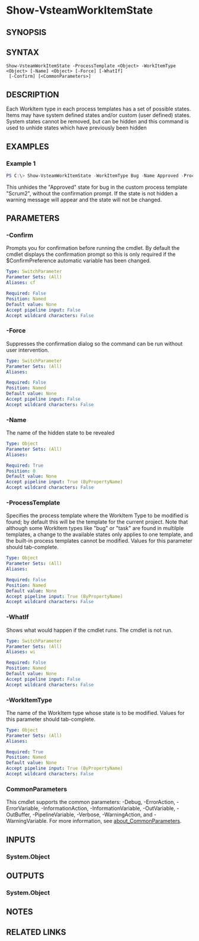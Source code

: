 <!-- #include "./common/header.md" -->

# Show-VsteamWorkItemState

## SYNOPSIS

<!-- #include "./synopsis/Show-VSTeamWorkItemState.md" -->

## SYNTAX

```
Show-VsteamWorkItemState -ProcessTemplate <Object> -WorkItemType <Object> [-Name] <Object> [-Force] [-WhatIf]
 [-Confirm] [<CommonParameters>]
```

## DESCRIPTION
Each WorkItem type in each process templates has a set of possible states.  Items may have system defined states and/or custom (user defined) states. System states cannot be removed, but can be hidden and this command is used to unhide states which have previously been hidden

## EXAMPLES

### Example 1
```powershell
PS C:\> Show-VsteamWorkItemState -WorkItemType Bug -Name Approved -ProcessTemplate Scrum2 -Force

```
This unhides the "Approved" state for bug in the custom process template "Scrum2", without the confirmation prompt.
If the state is not hidden a warning message will appear and the state will not be changed.

## PARAMETERS

### -Confirm
Prompts you for confirmation before running the cmdlet. By default the cmdlet displays the confirmation prompt so this is only required if the $ConfirmPreference automatic variable has been changed.


```yaml
Type: SwitchParameter
Parameter Sets: (All)
Aliases: cf

Required: False
Position: Named
Default value: None
Accept pipeline input: False
Accept wildcard characters: False
```

### -Force
Suppresses the confirmation dialog so the command can be run without user intervention.


```yaml
Type: SwitchParameter
Parameter Sets: (All)
Aliases:

Required: False
Position: Named
Default value: None
Accept pipeline input: False
Accept wildcard characters: False
```

### -Name
The name of the hidden state to be revealed

```yaml
Type: Object
Parameter Sets: (All)
Aliases:

Required: True
Position: 0
Default value: None
Accept pipeline input: True (ByPropertyName)
Accept wildcard characters: False
```

### -ProcessTemplate
Specifies the process template where the WorkItem Type to be modified is found; by default this will be the template for the current project. Note that although some WorkItem types like "bug" or "task" are found in multilple templates, a change to the available states only applies to one template, and the built-in process templates cannot be modified. Values for this parameter should tab-complete.

```yaml
Type: Object
Parameter Sets: (All)
Aliases:

Required: False
Position: Named
Default value: None
Accept pipeline input: True (ByPropertyName)
Accept wildcard characters: False
```

### -WhatIf
Shows what would happen if the cmdlet runs.
The cmdlet is not run.

```yaml
Type: SwitchParameter
Parameter Sets: (All)
Aliases: wi

Required: False
Position: Named
Default value: None
Accept pipeline input: False
Accept wildcard characters: False
```

### -WorkItemType
The name of the WorkItem type whose state is to be modified. Values for this parameter should tab-complete.

```yaml
Type: Object
Parameter Sets: (All)
Aliases:

Required: True
Position: Named
Default value: None
Accept pipeline input: True (ByPropertyName)
Accept wildcard characters: False
```

### CommonParameters
This cmdlet supports the common parameters: -Debug, -ErrorAction, -ErrorVariable, -InformationAction, -InformationVariable, -OutVariable, -OutBuffer, -PipelineVariable, -Verbose, -WarningAction, and -WarningVariable. For more information, see [about_CommonParameters](http://go.microsoft.com/fwlink/?LinkID=113216).

## INPUTS

### System.Object

## OUTPUTS

### System.Object
## NOTES

## RELATED LINKS
